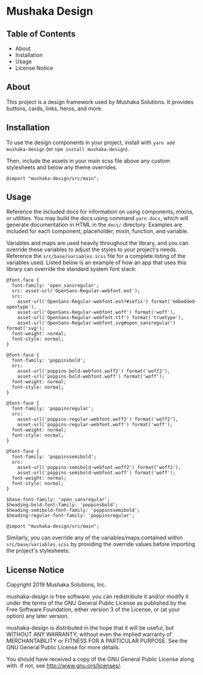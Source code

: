 # Mushaka Design

## Table of Contents
* About
* Installation
* Usage
* License Notice

## About
This project is a design framework used by Mushaka Solutions. It provides buttons, cards, links, heros, and more.

## Installation
To use the design components in your project, install with `yarn add mushaka-design` (or `npm install mushaka-design`).

Then, include the assets in your main scss file above any custom stylesheets and below any theme overrides.

```
@import "mushaka-design/src/main";
```

## Usage
Reference the included docs for information on using components, mixins, or utilities. You may build the docs using command `yarn docs`, which will generate documentation in HTML in the `docs/` directory. Examples are included for each component, placeholder, mixin, function, and variable.

Variables and maps are used heavily throughout the library, and you can override these variables to adjust the styles to your project's needs. Reference the `src/base/variables.scss` file for a complete listing of the variables used. Listed below is an example of how an app that uses this library can override the standard system font stack:

```
@font-face {
  font-family: 'open_sansregular';
  src: asset-url('OpenSans-Regular-webfont.eot');
  src:
    asset-url('OpenSans-Regular-webfont.eot?#iefix') format('embedded-opentype'),
    asset-url('OpenSans-Regular-webfont.woff') format('woff'),
    asset-url('OpenSans-Regular-webfont.ttf') format('truetype'),
    asset-url('OpenSans-Regular-webfont.svg#open_sansregular') format('svg');
  font-weight: normal;
  font-style: normal;
}

@font-face {
  font-family: 'poppinsbold';
  src:
    asset-url('poppins-bold-webfont.woff2') format('woff2'),
    asset-url('poppins-bold-webfont.woff') format('woff');
  font-weight: normal;
  font-style: normal;
}

@font-face {
  font-family: 'poppinsregular';
  src:
    asset-url('poppins-regular-webfont.woff2') format('woff2'),
    asset-url('poppins-regular-webfont.woff') format('woff');
  font-weight: normal;
  font-style: normal;
}

@font-face {
  font-family: 'poppinssemibold';
  src:
    asset-url('poppins-semibold-webfont.woff2') format('woff2'),
    asset-url('poppins-semibold-webfont.woff') format('woff');
  font-weight: normal;
  font-style: normal;
}

$base-font-family: 'open_sansregular';
$heading-bold-font-family: 'poppinsbold';
$heading-semibold-font-family: 'poppinssemibold';
$heading-regular-font-family: 'poppinsregular';

@import "mushaka-design/src/main";
```

Similarly, you can override any of the variables/maps contained within `src/base/variables.scss` by providing the override values before importing the project's stylesheets.

## License Notice
Copyright 2019 Mushaka Solutions, Inc.

mushaka-design is free software: you can redistribute it and/or modify
it under the terms of the GNU General Public License as published by
the Free Software Foundation, either version 3 of the License, or
(at your option) any later version.

mushaka-design is distributed in the hope that it will be useful,
but WITHOUT ANY WARRANTY; without even the implied warranty of
MERCHANTABILITY or FITNESS FOR A PARTICULAR PURPOSE. See the
GNU General Public License for more details.

You should have received a copy of the GNU General Public License
along with. If not, see http://www.gnu.org/licenses/.
